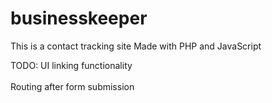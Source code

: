 # businesskeeper
This is a contact tracking site
Made with PHP and JavaScript

TODO: UI linking functionality <br><br>
      Routing after form submission
